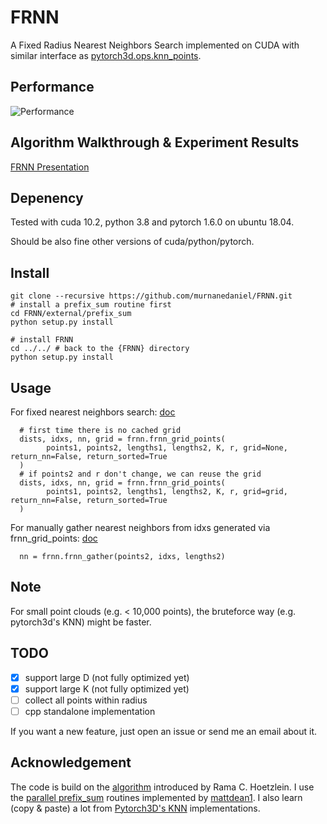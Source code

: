 # FRNN

A Fixed Radius Nearest Neighbors Search implemented on CUDA with similar interface as [pytorch3d.ops.knn_points](https://pytorch3d.readthedocs.io/en/latest/modules/ops.html#pytorch3d.ops.knn_points).

## Performance

![Performance](./images/teaser.png)

## Algorithm Walkthrough & Experiment Results

[FRNN Presentation](./frnn_pre.pdf)

## Depenency

Tested with cuda 10.2, python 3.8 and pytorch 1.6.0 on ubuntu 18.04.

Should be also fine other versions of cuda/python/pytorch.

## Install

```
git clone --recursive https://github.com/murnanedaniel/FRNN.git
# install a prefix_sum routine first
cd FRNN/external/prefix_sum
python setup.py install

# install FRNN
cd ../../ # back to the {FRNN} directory
python setup.py install
```

## Usage

For fixed nearest neighbors search:
[doc](https://github.com/lxxue/FRNN/blob/59a4c8fdc786c64afd991919af39f1a65d4ec2ff/frnn/frnn.py#L154-L224)

```
  # first time there is no cached grid
  dists, idxs, nn, grid = frnn.frnn_grid_points(
        points1, points2, lengths1, lengths2, K, r, grid=None, return_nn=False, return_sorted=True
  )
  # if points2 and r don't change, we can reuse the grid
  dists, idxs, nn, grid = frnn.frnn_grid_points(
        points1, points2, lengths1, lengths2, K, r, grid=grid, return_nn=False, return_sorted=True
  )
```

For manually gather nearest neighbors from idxs generated via frnn_grid_points:
[doc](https://github.com/lxxue/FRNN/blob/59a4c8fdc786c64afd991919af39f1a65d4ec2ff/frnn/frnn.py#L268-L292)

```
  nn = frnn.frnn_gather(points2, idxs, lengths2)
```

## Note

For small point clouds (e.g. < 10,000 points), the bruteforce way (e.g. pytorch3d's KNN) might be faster.

## TODO

- [x] support large D (not fully optimized yet)
- [x] support large K (not fully optimized yet)
- [ ] collect all points within radius
- [ ] cpp standalone implementation

If you want a new feature, just open an issue or send me an email about it.

## Acknowledgement

The code is build on the [algorithm](https://on-demand.gputechconf.com/gtc/2014/presentations/S4117-fast-fixed-radius-nearest-neighbor-gpu.pdf) introduced by Rama C. Hoetzlein. I use the [parallel prefix_sum](https://github.com/lxxue/prefix_sum) routines implemented by [mattdean1](https://github.com/mattdean1/cuda). I also learn (copy & paste) a lot from [Pytorch3D's KNN](https://github.com/facebookresearch/pytorch3d/blob/master/pytorch3d/csrc/knn/knn.cu) implementations.

<!--
## TODO

1. Fix the problem of error for long thin objects
2. Support dimensions for arbitrary D
3. Support K > 32
4. KNN grid implementations
-->
